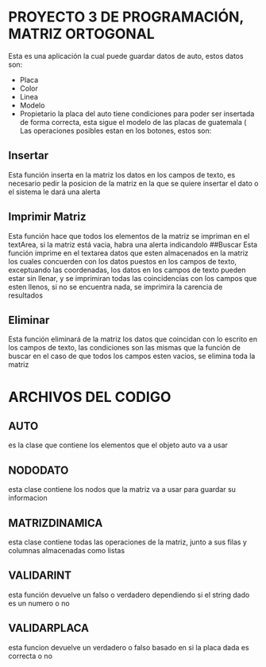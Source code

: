 # PROYECTO 3 DE PROGRAMACIÓN, MATRIZ ORTOGONAL
Esta es una aplicación la cual puede guardar datos de auto, estos datos son:
* Placa
* Color
* Linea
* Modelo
* Propietario
la placa del auto tiene condiciones para poder ser insertada de forma correcta, esta sigue el modelo de las placas de guatemala (
Las operaciones posibles estan en los botones, estos son:
## Insertar
Esta función inserta en la matriz los datos en los campos de texto, es necesario pedir la posicion de la matriz en la que se quiere insertar el dato o el sistema le dará una alerta
## Imprimir Matriz
Esta función hace que todos los elementos de la matriz se impriman en el textArea, si la matriz está vacia, habra una alerta indicandolo
##Buscar
Esta función imprime en el textarea datos que esten almacenados en la matriz los cuales concuerden con los datos puestos en los campos de texto, exceptuando las coordenadas, 
los datos en los campos de texto pueden estar sin llenar, y se imprimiran todas las coincidencias con los campos que esten llenos, si no se encuentra nada, 
se imprimira la carencia de resultados 
## Eliminar
Esta función eliminará de la matriz los datos que coincidan con lo escrito en los campos de texto, las condiciones son las mismas que la función de buscar
en el caso de que todos los campos esten vacios, se elimina toda la matriz
# ARCHIVOS DEL CODIGO
## AUTO
es la clase que contiene los elementos que el objeto auto va a usar 
## NODODATO
esta clase contiene los nodos que la matriz va a usar para guardar su informacion
## MATRIZDINAMICA
esta clase contiene todas las operaciones de la matriz, junto a sus filas y columnas almacenadas como listas
## VALIDARINT
esta función devuelve un falso o verdadero dependiendo si el string dado es un numero o no
## VALIDARPLACA
esta funcion devuelve un verdadero o falso basado en si la placa dada es correcta o no
